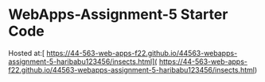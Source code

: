 # WebApps-Assignment-5 Starter Code
Hosted at:[ https://44-563-web-apps-f22.github.io/44563-webapps-assignment-5-haribabu123456/insects.html]( https://44-563-web-apps-f22.github.io/44563-webapps-assignment-5-haribabu123456/insects.html)